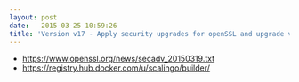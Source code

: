 ```yaml
---
layout: post
date:   2015-03-25 10:59:26
title: 'Version v17 - Apply security upgrades for openSSL and upgrade various libs'
---
```


* https://www.openssl.org/news/secadv_20150319.txt
* https://registry.hub.docker.com/u/scalingo/builder/
